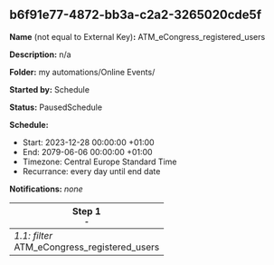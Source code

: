 ## b6f91e77-4872-bb3a-c2a2-3265020cde5f

**Name** (not equal to External Key)**:** ATM_eCongress_registered_users

**Description:** n/a

**Folder:** my automations/Online Events/

**Started by:** Schedule

**Status:** PausedSchedule

**Schedule:**

* Start: 2023-12-28 00:00:00 +01:00
* End: 2079-06-06 00:00:00 +01:00
* Timezone: Central Europe Standard Time
* Recurrance: every day until end date

**Notifications:** _none_


| Step 1<br>_<small>-</small>_ |
| --- |
| _1.1: filter_<br>ATM_eCongress_registered_users |
